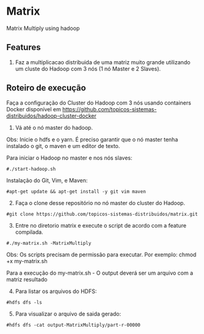 # Matrix
Matrix Multiply using hadoop

Features
---
1. Faz a multiplicacao distribuida de uma matriz muito grande utilizando um cluste do Hadoop com 3 nós (1 nó Master e 2 Slaves).

Roteiro de execução
---
Faça a configuração do Cluster do Hadoop com 3 nós usando containers Docker disponível em https://github.com/topicos-sistemas-distribuidos/hadoop-cluster-docker

1. Vá até o nó master do hadoop. 

Obs: Inicie o hdfs e o yarn. É preciso garantir que o nó master tenha instalado o git, o maven e um editor de texto.  

Para iniciar o Hadoop no master e nos nós slaves:
```
#./start-hadoop.sh
```
Instalação do Git, Vim, e Maven:
```
#apt-get update && apt-get install -y git vim maven
```

2. Faça o clone desse repositório no nó master do cluster do Hadoop.
```
#git clone https://github.com/topicos-sistemas-distribuidos/matrix.git
```

3. Entre no diretorio matrix e execute o script de acordo com a feature compilada.
```
#./my-matrix.sh -MatrixMultiply
```
Obs: Os scripts precisam de permissão para executar. Por exemplo: chmod +x my-matrix.sh

Para a execução do my-matrix.sh - O output deverá ser um arquivo com a matriz resultado

4. Para listar os arquivos do HDFS:
```
#hdfs dfs -ls
```

5. Para visualizar o arquivo de saida gerado: 
```
#hdfs dfs -cat output-MatrixMultiply/part-r-00000
```
